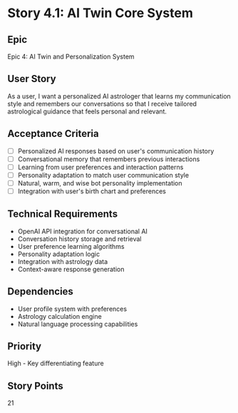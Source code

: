# Story 4.1: AI Twin Core System

## Epic
Epic 4: AI Twin and Personalization System

## User Story
As a user, I want a personalized AI astrologer that learns my communication style and remembers our conversations so that I receive tailored astrological guidance that feels personal and relevant.

## Acceptance Criteria
- [ ] Personalized AI responses based on user's communication history
- [ ] Conversational memory that remembers previous interactions
- [ ] Learning from user preferences and interaction patterns
- [ ] Personality adaptation to match user communication style
- [ ] Natural, warm, and wise bot personality implementation
- [ ] Integration with user's birth chart and preferences

## Technical Requirements
- OpenAI API integration for conversational AI
- Conversation history storage and retrieval
- User preference learning algorithms
- Personality adaptation logic
- Integration with astrology data
- Context-aware response generation

## Dependencies
- User profile system with preferences
- Astrology calculation engine
- Natural language processing capabilities

## Priority
High - Key differentiating feature

## Story Points
21